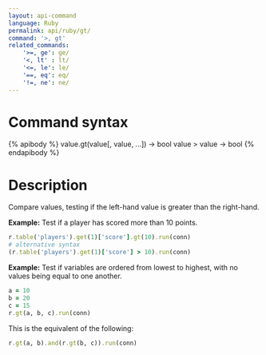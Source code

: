 ```yaml
---
layout: api-command
language: Ruby
permalink: api/ruby/gt/
command: '>, gt'
related_commands:
    '>=, ge': ge/
    '<, lt' : lt/
    '<=, le': le/
    '==, eq': eq/
    '!=, ne': ne/
---
```


# Command syntax #

{% apibody %}
value.gt(value[, value, ...]) &rarr; bool
value > value &rarr; bool
{% endapibody %}

# Description #

Compare values, testing if the left-hand value is greater than the right-hand.

__Example:__ Test if a player has scored more than 10 points.

```rb
r.table('players').get(1)['score'].gt(10).run(conn)
# alternative syntax
(r.table('players').get(1)['score'] > 10).run(conn)
```

__Example:__ Test if variables are ordered from lowest to highest, with no values being equal to one another.

```rb
a = 10
b = 20
c = 15
r.gt(a, b, c).run(conn)
```

This is the equivalent of the following:

```rb
r.gt(a, b).and(r.gt(b, c)).run(conn)
```
